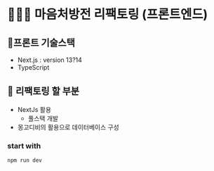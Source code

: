 # 👩🏻‍💻 마음처방전 리팩토링 (프론트엔드)

## 🔸프론트 기술스택

- Next.js : version 13?14
- TypeScript

## 🔸 리팩토링 할 부분

- NextJs 활용
   - 풀스택 개발
- 몽고디비의 활용으로 데이터베이스 구성

### start with

`npm run dev`
